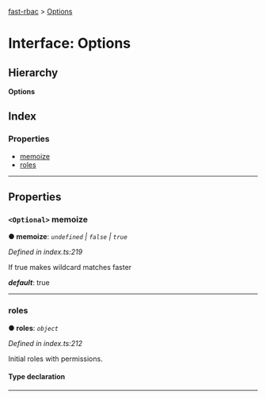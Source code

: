 [fast-rbac](../README.md) > [Options](../interfaces/rbac.options.md)

# Interface: Options

## Hierarchy

**Options**

## Index

### Properties

* [memoize](rbac.options.md#memoize)
* [roles](rbac.options.md#roles)

---

## Properties

<a id="memoize"></a>

### `<Optional>` memoize

**● memoize**: *`undefined` \| `false` \| `true`*

*Defined in index.ts:219*

If true makes wildcard matches faster

*__default__*: true

___
<a id="roles"></a>

###  roles

**● roles**: *`object`*

*Defined in index.ts:212*

Initial roles with permissions.

#### Type declaration

[roleName: `string`]: [RulesObject](rbac.rulesobject.md)

___

